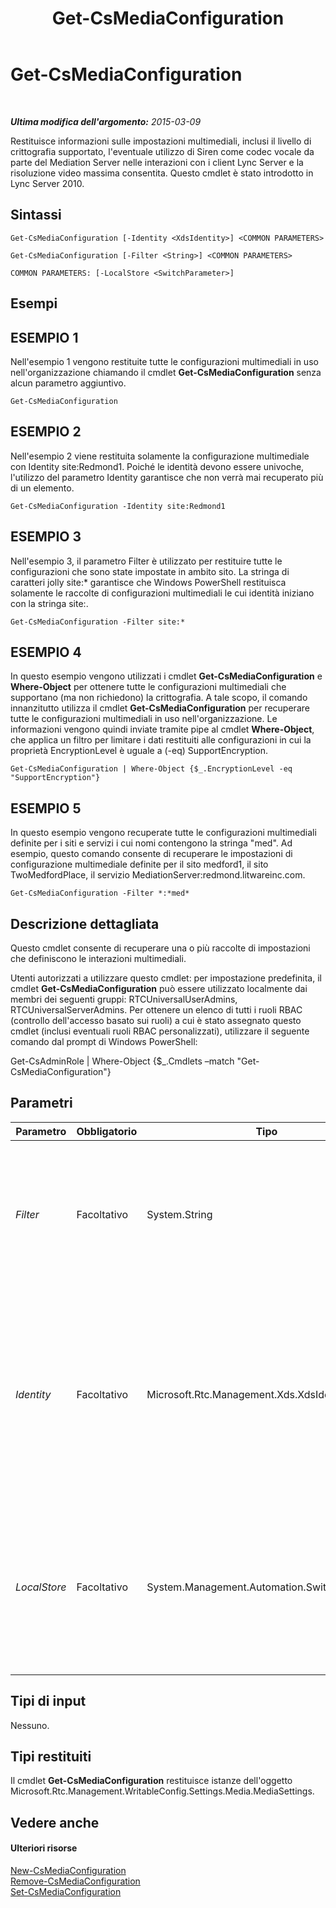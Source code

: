 ﻿---
title: Get-CsMediaConfiguration
TOCTitle: Get-CsMediaConfiguration
ms:assetid: 071c1733-07c3-4075-8745-367634e37941
ms:mtpsurl: https://technet.microsoft.com/it-it/library/Gg398128(v=OCS.15)
ms:contentKeyID: 49299575
ms.date: 08/24/2015
mtps_version: v=OCS.15
ms.translationtype: HT
---

# Get-CsMediaConfiguration

 

_**Ultima modifica dell'argomento:** 2015-03-09_

Restituisce informazioni sulle impostazioni multimediali, inclusi il livello di crittografia supportato, l'eventuale utilizzo di Siren come codec vocale da parte del Mediation Server nelle interazioni con i client Lync Server e la risoluzione video massima consentita. Questo cmdlet è stato introdotto in Lync Server 2010.

## Sintassi

    Get-CsMediaConfiguration [-Identity <XdsIdentity>] <COMMON PARAMETERS>

    Get-CsMediaConfiguration [-Filter <String>] <COMMON PARAMETERS>

    COMMON PARAMETERS: [-LocalStore <SwitchParameter>]

## Esempi

## ESEMPIO 1

Nell'esempio 1 vengono restituite tutte le configurazioni multimediali in uso nell'organizzazione chiamando il cmdlet **Get-CsMediaConfiguration** senza alcun parametro aggiuntivo.

    Get-CsMediaConfiguration

## ESEMPIO 2

Nell'esempio 2 viene restituita solamente la configurazione multimediale con Identity site:Redmond1. Poiché le identità devono essere univoche, l'utilizzo del parametro Identity garantisce che non verrà mai recuperato più di un elemento.

    Get-CsMediaConfiguration -Identity site:Redmond1

## ESEMPIO 3

Nell'esempio 3, il parametro Filter è utilizzato per restituire tutte le configurazioni che sono state impostate in ambito sito. La stringa di caratteri jolly site:\* garantisce che Windows PowerShell restituisca solamente le raccolte di configurazioni multimediali le cui identità iniziano con la stringa site:.

    Get-CsMediaConfiguration -Filter site:*

## ESEMPIO 4

In questo esempio vengono utilizzati i cmdlet **Get-CsMediaConfiguration** e **Where-Object** per ottenere tutte le configurazioni multimediali che supportano (ma non richiedono) la crittografia. A tale scopo, il comando innanzitutto utilizza il cmdlet **Get-CsMediaConfiguration** per recuperare tutte le configurazioni multimediali in uso nell'organizzazione. Le informazioni vengono quindi inviate tramite pipe al cmdlet **Where-Object**, che applica un filtro per limitare i dati restituiti alle configurazioni in cui la proprietà EncryptionLevel è uguale a (-eq) SupportEncryption.

    Get-CsMediaConfiguration | Where-Object {$_.EncryptionLevel -eq "SupportEncryption"}

## ESEMPIO 5

In questo esempio vengono recuperate tutte le configurazioni multimediali definite per i siti e servizi i cui nomi contengono la stringa "med". Ad esempio, questo comando consente di recuperare le impostazioni di configurazione multimediale definite per il sito medford1, il sito TwoMedfordPlace, il servizio MediationServer:redmond.litwareinc.com.

    Get-CsMediaConfiguration -Filter *:*med*

## Descrizione dettagliata

Questo cmdlet consente di recuperare una o più raccolte di impostazioni che definiscono le interazioni multimediali.

Utenti autorizzati a utilizzare questo cmdlet: per impostazione predefinita, il cmdlet **Get-CsMediaConfiguration** può essere utilizzato localmente dai membri dei seguenti gruppi: RTCUniversalUserAdmins, RTCUniversalServerAdmins. Per ottenere un elenco di tutti i ruoli RBAC (controllo dell'accesso basato sui ruoli) a cui è stato assegnato questo cmdlet (inclusi eventuali ruoli RBAC personalizzati), utilizzare il seguente comando dal prompt di Windows PowerShell:

Get-CsAdminRole | Where-Object {$\_.Cmdlets –match "Get-CsMediaConfiguration"}

## Parametri


<table>
<colgroup>
<col style="width: 25%" />
<col style="width: 25%" />
<col style="width: 25%" />
<col style="width: 25%" />
</colgroup>
<thead>
<tr class="header">
<th>Parametro</th>
<th>Obbligatorio</th>
<th>Tipo</th>
<th>Descrizione</th>
</tr>
</thead>
<tbody>
<tr class="odd">
<td><p><em>Filter</em></p></td>
<td><p>Facoltativo</p></td>
<td><p>System.String</p></td>
<td><p>Questo parametro consente di filtrare i risultati dell'operazione Get in base ai caratteri jolly specificati per il parametro.</p></td>
</tr>
<tr class="even">
<td><p><em>Identity</em></p></td>
<td><p>Facoltativo</p></td>
<td><p>Microsoft.Rtc.Management.Xds.XdsIdentity</p></td>
<td><p>L'identificatore univoco della configurazione multimediale che si desidera recuperare. Questo identificatore specifica l'ambito a cui viene applicata la configurazione (globale, sito o servizio).</p></td>
</tr>
<tr class="odd">
<td><p><em>LocalStore</em></p></td>
<td><p>Facoltativo</p></td>
<td><p>System.Management.Automation.SwitchParameter</p></td>
<td><p>Consente di recuperare la configurazione multimediale dalla replica locale di archivio di gestione centrale invece che da archivio di gestione centrale.</p></td>
</tr>
</tbody>
</table>


## Tipi di input

Nessuno.

## Tipi restituiti

Il cmdlet **Get-CsMediaConfiguration** restituisce istanze dell'oggetto Microsoft.Rtc.Management.WritableConfig.Settings.Media.MediaSettings.

## Vedere anche

#### Ulteriori risorse

[New-CsMediaConfiguration](new-csmediaconfiguration.md)  
[Remove-CsMediaConfiguration](remove-csmediaconfiguration.md)  
[Set-CsMediaConfiguration](set-csmediaconfiguration.md)

